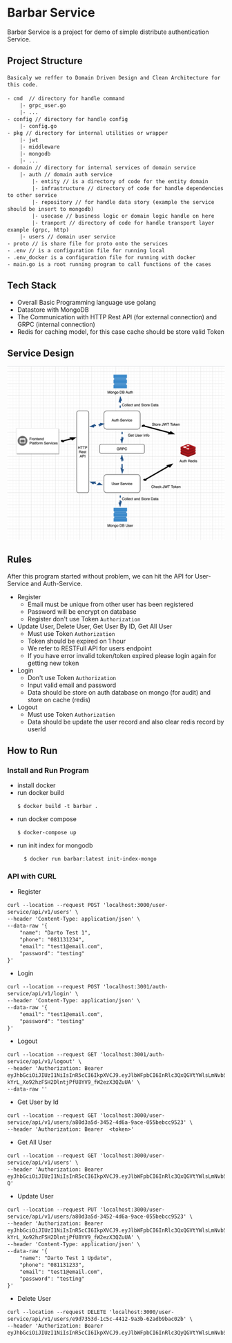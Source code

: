 # Barbar Service 
Barbar Service is a project for demo of simple distribute authentication Service. 

## Project Structure
    Basicaly we reffer to Domain Driven Design and Clean Architecture for this code.

    - cmd  // directory for handle command
        |- grpc_user.go
        |- ...
    - config // directory for handle config
        |- config.go
    - pkg // directory for internal utilities or wrapper 
        |- jwt
        |- middleware
        |- mongodb
        |- ...
    - domain // directory for internal services of domain service
        |- auth // domain auth service
            |- entity // is a directory of code for the entity domain
            |- infrastructure // directory of code for handle dependencies to other service
            |- repository // for handle data story (example the service should be insert to mongodb)
            |- usecase // business logic or domain logic handle on here 
            |- tranport // directory of code for handle transport layer example (grpc, http)
        |- users // domain user service
    - proto // is share file for proto onto the services
    - .env // is a configuration file for running local
    - .env_docker is a configuration file for running with docker
    - main.go is a root running program to call functions of the cases

## Tech Stack 
* Overall Basic Programming language use golang 
* Datastore with MongoDB
* The Communication with HTTP Rest API (for external connection) and GRPC (internal connection)
* Redis for caching model, for this case cache should be store valid Token
    
## Service Design
![alt text](doc/barbar_service.png)

## Rules 
After this program started without problem, we can hit the API for User-Service and Auth-Service.

* Register 
    - Email must be unique from other user has been registered 
    - Password will be encrypt on database
    - Register don't use Token `Authorization` 
* Update User, Delete User, Get User By ID, Get All User
    - Must use Token `Authorization`
    - Token should be expired on 1 hour
    - We refer to RESTFull API for users endpoint
    - If you have error invalid token/token expired please login again for getting new token
* Login
  - Don't use Token `Authorization`
  - Input valid email and password
  - Data should be store on auth database on mongo (for audit) and store on cache (redis)
* Logout
    - Must use Token `Authorization`
    - Data should be update the user record and also clear redis record by userId

## How to Run

### Install and Run Program
* install docker
* run docker build  
  ```shell
  $ docker build -t barbar .
  ```
* run docker compose 
  ```shell
  $ docker-compose up
  ```
* run init index for mongodb
  ```shell
    $ docker run barbar:latest init-index-mongo
  ```

### API with CURL 
* Register
```shell
curl --location --request POST 'localhost:3000/user-service/api/v1/users' \
--header 'Content-Type: application/json' \
--data-raw '{
    "name": "Darto Test 1",
    "phone": "081131234",
    "email": "test1@email.com",
    "password": "testing"
}'
```

* Login
```shell
curl --location --request POST 'localhost:3001/auth-service/api/v1/login' \
--header 'Content-Type: application/json' \
--data-raw '{
    "email": "test1@email.com",
    "password": "testing"
}'
```
* Logout
```shell
curl --location --request GET 'localhost:3001/auth-service/api/v1/logout' \
--header 'Authorization: Bearer eyJhbGciOiJIUzI1NiIsInR5cCI6IkpXVCJ9.eyJlbWFpbCI6InRlc3QxQGVtYWlsLmNvbSIsInVzZXJJZCI6ImQ2MjEyOGVlLTA3OWMtNDU5MS04MmQ0LTg3NWU0NmZkODI2ZCIsImV4cCI6MTYzNDQ5NTc5MSwianRpIjoiNTkyM2U1MmMtOWQxOS00ZjJiLWFkODctN2QwYjc2NWIzNmJmIiwic3ViIjoidXNlciJ9.jq-kYrL_Xo92hzFSH2DlntjPfU8YV9_fW2ezX3QZuUA' \
--data-raw ''
```

* Get User by Id
```shell
curl --location --request GET 'localhost:3000/user-service/api/v1/users/a80d3a5d-3452-4d6a-9ace-055bebcc9523' \
--header 'Authorization: Bearer  <token>'
```
* Get All User
```shell
curl --location --request GET 'localhost:3000/user-service/api/v1/users' \
--header 'Authorization: Bearer eyJhbGciOiJIUzI1NiIsInR5cCI6IkpXVCJ9.eyJlbWFpbCI6InRlc3QxQGVtYWlsLmNvbSIsInVzZXJJZCI6ImQ2MjEyOGVlLTA3OWMtNDU5MS04MmQ0LTg3NWU0NmZkODI2ZCIsImV4cCI6MTYzNDU1Mzk2MSwianRpIjoiZjlmY2YwZDEtZGExNy00NGJlLTgzNzItNmEwN2UyODgwNzZlIiwic3ViIjoidXNlciJ9.k_Bdns2Aghk_5dPNXx0DgPlYc0Zt7W05oZ2JbRYJv-Q'
```  
* Update User
```shell
curl --location --request PUT 'localhost:3000/user-service/api/v1/users/a80d3a5d-3452-4d6a-9ace-055bebcc9523' \
--header 'Authorization: Bearer eyJhbGciOiJIUzI1NiIsInR5cCI6IkpXVCJ9.eyJlbWFpbCI6InRlc3QxQGVtYWlsLmNvbSIsInVzZXJJZCI6ImQ2MjEyOGVlLTA3OWMtNDU5MS04MmQ0LTg3NWU0NmZkODI2ZCIsImV4cCI6MTYzNDQ5NTc5MSwianRpIjoiNTkyM2U1MmMtOWQxOS00ZjJiLWFkODctN2QwYjc2NWIzNmJmIiwic3ViIjoidXNlciJ9.jq-kYrL_Xo92hzFSH2DlntjPfU8YV9_fW2ezX3QZuUA' \
--header 'Content-Type: application/json' \
--data-raw '{
    "name": "Darto Test 1 Update",
    "phone": "081131233",
    "email": "test1@email.com",
    "password": "testing"
}'
```
* Delete User
```shell
curl --location --request DELETE 'localhost:3000/user-service/api/v1/users/e9d7353d-1c5c-4412-9a3b-62adb9bac02b' \
--header 'Authorization: Bearer eyJhbGciOiJIUzI1NiIsInR5cCI6IkpXVCJ9.eyJlbWFpbCI6InRlc3QyQGVtYWlsLmNvbSIsInVzZXJJZCI6ImU5ZDczNTNkLTFjNWMtNDQxMi05YTNiLTYyYWRiOWJhYzAyYiIsImV4cCI6MTYzNDUwNzc4NSwianRpIjoiYjAwMWZiNzEtMzY4OC00YWNmLTg0ZWMtYjMxODI3OWVjZjc5Iiwic3ViIjoidXNlciJ9.qW8JX9Ifnx1ztKdB3DMvbWCtcNkPcD_ZE5UE7bpQrJQ'
```

    
